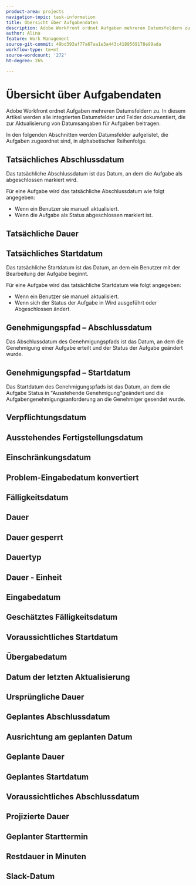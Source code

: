 ```yaml
---
product-area: projects
navigation-topic: task-information
title: Übersicht über Aufgabendaten
description: Adobe Workfront ordnet Aufgaben mehreren Datumsfeldern zu. Dieser Artikel dokumentiert alle integrierten Datumsfelder für Aufgaben.
author: Alina
feature: Work Management
source-git-commit: 49bd393af77a67aa1e3a443c4189569178e99ada
workflow-type: tm+mt
source-wordcount: '272'
ht-degree: 26%

---
```



<!--add to TOC and miniTOC-->

# Übersicht über Aufgabendaten

Adobe Workfront ordnet Aufgaben mehreren Datumsfeldern zu. In diesem Artikel werden alle integrierten Datumsfelder und Felder dokumentiert, die zur Aktualisierung von Datumsangaben für Aufgaben beitragen.

In den folgenden Abschnitten werden Datumsfelder aufgelistet, die Aufgaben zugeordnet sind, in alphabetischer Reihenfolge.

## Tatsächliches Abschlussdatum

Das tatsächliche Abschlussdatum ist das Datum, an dem die Aufgabe als abgeschlossen markiert wird.

Für eine Aufgabe wird das tatsächliche Abschlussdatum wie folgt angegeben:

* Wenn ein Benutzer sie manuell aktualisiert.
* Wenn die Aufgabe als Status abgeschlossen markiert ist.

## Tatsächliche Dauer

## Tatsächliches Startdatum

Das tatsächliche Startdatum ist das Datum, an dem ein Benutzer mit der Bearbeitung der Aufgabe beginnt.

Für eine Aufgabe wird das tatsächliche Startdatum wie folgt angegeben:

* Wenn ein Benutzer sie manuell aktualisiert.
* Wenn sich der Status der Aufgabe in Wird ausgeführt oder Abgeschlossen ändert.

## Genehmigungspfad – Abschlussdatum

Das Abschlussdatum des Genehmigungspfads ist das Datum, an dem die Genehmigung einer Aufgabe erteilt und der Status der Aufgabe geändert wurde.

## Genehmigungspfad – Startdatum

Das Startdatum des Genehmigungspfads ist das Datum, an dem die Aufgabe Status in &quot;Ausstehende Genehmigung&quot;geändert und die Aufgabengenehmigungsanforderung an die Genehmiger gesendet wurde.

## Verpflichtungsdatum

## Ausstehendes Fertigstellungsdatum

## Einschränkungsdatum

## Problem-Eingabedatum konvertiert

## Fälligkeitsdatum

## Dauer

## Dauer gesperrt

## Dauertyp

## Dauer - Einheit

## Eingabedatum

## Geschätztes Fälligkeitsdatum

## Voraussichtliches Startdatum

## Übergabedatum

## Datum der letzten Aktualisierung

## Ursprüngliche Dauer

## Geplantes Abschlussdatum

## Ausrichtung am geplanten Datum

## Geplante Dauer

## Geplantes Startdatum

## Voraussichtliches Abschlussdatum

## Projizierte Dauer

## Geplanter Starttermin

## Restdauer in Minuten

## Slack-Datum







